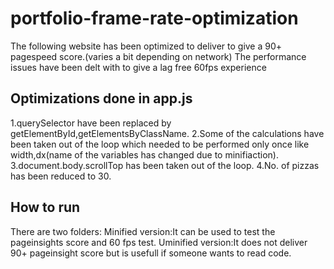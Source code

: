 # portfolio-frame-rate-optimization
The following website has been optimized to deliver to give a 90+ pagespeed score.(varies a bit depending on network)
The performance issues have been delt with to give a lag free 60fps experience

## Optimizations done in app.js
1.querySelector have been replaced by getElementById,getElementsByClassName.
2.Some of the calculations have been taken out of the loop which needed to be performed only once like width,dx(name of the variables has changed due to minifiaction).
3.document.body.scrollTop has been taken out of the loop.
4.No. of pizzas has been reduced to 30.

## How to run
There are two folders:
Minified version:It can be used to test the pageinsights score and 60 fps test.
Uminified version:It does not deliver 90+ pageinsight score but is usefull if someone wants to read code.
